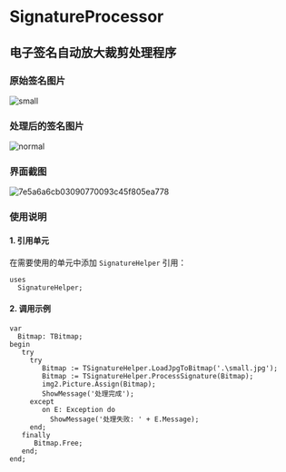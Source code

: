 ﻿# SignatureProcessor
## 电子签名自动放大裁剪处理程序
### 原始签名图片
![small](https://github.com/user-attachments/assets/c1846d24-82c7-476e-b3eb-61406f82a745)

### 处理后的签名图片
![normal](https://github.com/user-attachments/assets/0e90e142-2ebe-4b9e-a0a0-9fa507b79b49)

### 界面截图
![7e5a6a6cb03090770093c45f805ea778](https://github.com/user-attachments/assets/6ac14894-7495-49ad-b66f-1ea669ca0c46)

### 使用说明

#### 1. 引用单元
在需要使用的单元中添加 `SignatureHelper` 引用：

```delphi
uses
  SignatureHelper;
```

#### 2. 调用示例
```delphi
var
  Bitmap: TBitmap;
begin
   try
     try
        Bitmap := TSignatureHelper.LoadJpgToBitmap('.\small.jpg');
        Bitmap := TSignatureHelper.ProcessSignature(Bitmap);
        img2.Picture.Assign(Bitmap);
        ShowMessage('处理完成');
     except
        on E: Exception do
          ShowMessage('处理失败: ' + E.Message);
     end;
   finally
      Bitmap.Free;
   end;
end;
```
